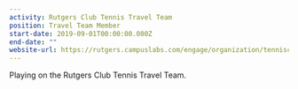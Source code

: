 ```yaml
---
activity: Rutgers Club Tennis Travel Team
position: Travel Team Member
start-date: 2019-09-01T00:00:00.000Z
end-date: ""
website-url: https://rutgers.campuslabs.com/engage/organization/tennisclub
---
```

Playing on the Rutgers Club Tennis Travel Team.